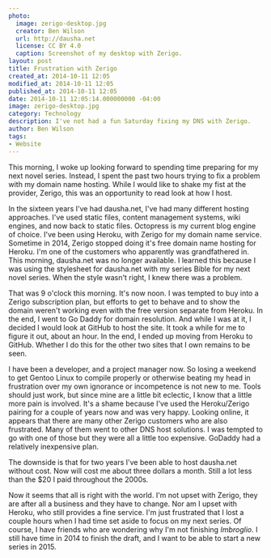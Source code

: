 ```yaml
---
photo:
  image: zerigo-desktop.jpg
  creator: Ben Wilson
  url: http://dausha.net
  license: CC BY 4.0
  caption: Screenshot of my desktop with Zerigo.
layout: post
title: Frustration with Zerigo
created_at: 2014-10-11 12:05
modified_at: 2014-10-11 12:05
published_at: 2014-10-11 12:05
date: 2014-10-11 12:05:14.000000000 -04:00
image: zerigo-desktop.jpg
category: Technology
description: I've not had a fun Saturday fixing my DNS with Zerigo.
author: Ben Wilson
tags:
- Website
---
```

This morning, I woke up looking forward to spending time preparing for my next novel series. Instead, I spent the past two hours trying to fix a problem with my domain name hosting. While I would like to shake my fist at the provider, Zerigo, this was an opportunity to read look at how I host.

<!-- more -->
In the sixteen years I've had dausha.net, I've had many different hosting approaches. I've used static files, content management systems, wiki engines, and now back to static files. Octopress is my current blog engine of choice. I've been using Heroku, with Zerigo for my domain name service. Sometime in 2014, Zerigo stopped doing it's free domain name hosting for Heroku. I'm one of the customers who apparently was grandfathered in. This morning, dausha.net was no longer available. I learned this because I was using the stylesheet for dausha.net with my series Bible for my next novel series. When the style wasn't right, I knew there was a problem.

That was 9 o'clock this morning. It's now noon. I was tempted to buy into a Zerigo subscription plan, but efforts to get to behave and to show the domain weren't working even with the free version separate from Heroku. In the end, I went to Go Daddy for domain resolution. And while I was at it, I decided I would look at GitHub to host the site. It took a while for me to figure it out, about an hour. In the end, I ended up moving from Heroku to GitHub. Whether I do this for the other two sites that I own remains to be seen.

I have been a developer, and a project manager now. So losing a weekend to get Gentoo Linux to compile properly or otherwise beating my head in frustration over my own ignorance or incompetence is not new to me. Tools should just work, but since mine are a little bit eclectic, I know that a little more pain is involved. It's a shame because I've used the Heroku/Zerigo pairing for a couple of years now and was very happy. Looking online, it appears that there are many other Zerigo customers who are also frustrated. Many of them went to other DNS host solutions. I was tempted to go with one of those but they were all a little too expensive. GoDaddy had a relatively inexpensive plan.

The downside is that for two years I've been able to host dausha.net without cost. Now will cost me about three dollars a month. Still a lot less than the $20 I paid throughout the 2000s.

Now it seems that all is right with the world. I'm not upset with Zerigo, they are after all a business and they have to change. Nor am I upset with Heroku, who still provides a fine service. I'm just frustrated that I lost a couple hours when I had time set aside to focus on my next series. Of course, I have friends who are wondering why I'm not finishing *Imbroglio*. I still have time in 2014 to finish the draft, and I want to be able to start a new series in 2015.
